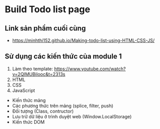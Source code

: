 # Build Todo list page
## Link sản phẩm cuối cùng
+ https://minhthi152.github.io/Making-todo-list-using-HTML-CSS-JS/
## Sử dụng các kiến thức của module 1
1. Làm theo template: https://www.youtube.com/watch?v=2QIMUBilooc&t=2313s
2. HTML
3. CSS
4. JavaScript
+ Kiến thức mảng
+ Các phương thức trên mảng (splice, filter, push)
+ Đối tượng (Class, contructor)
+ Lưu trữ dữ liệu ở trình duyệt web (Window.LocalStorage)
+ Kiến thức DOM